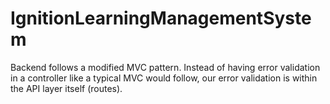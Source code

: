 # IgnitionLearningManagementSystem
 
Backend follows a modified MVC pattern. Instead of having error validation in a controller like a typical MVC would follow, our error validation is within the API layer itself (routes). 
